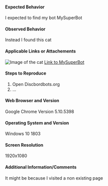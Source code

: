 #### Expected Behavior

I expected to find my bot MySuperBot

#### Observed Behavior

Instead I found this cat

#### Applicable Links or Attachements

![Image of the cat](https://discordbots.org/images/error.jpg)
[Link to MySuperBot](https://discordbots.org/bots/mysuperbot)

#### Steps to Reproduce

1. Open Discbordbots.org
2. ...

#### Web Browser and Version

Google Chrome Version 5.10.5398

#### Operating System and Version

Windows 10 1803

#### Screen Resolution

1920x1080

#### Additional Information/Comments

It might be because I visited a non existing page
